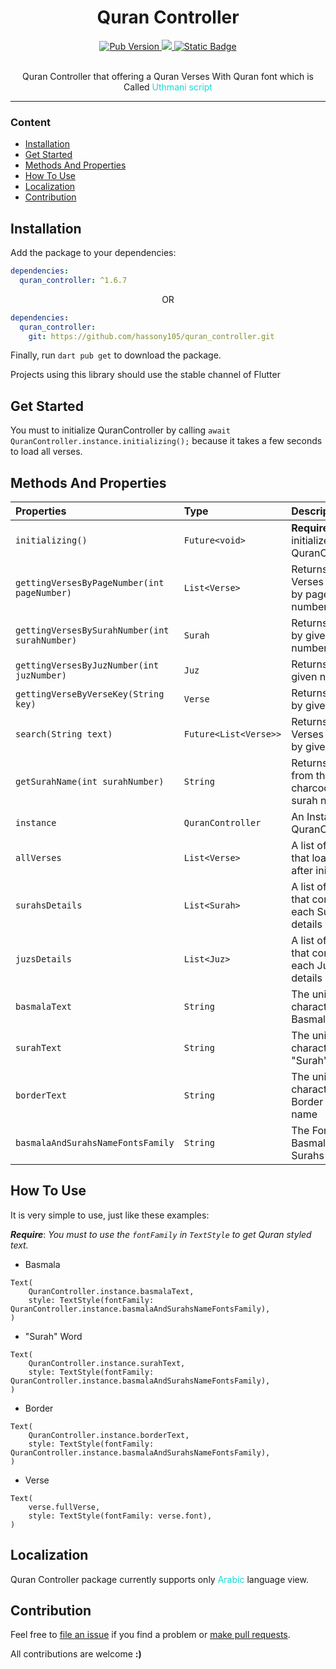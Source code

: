 <div align="center">
  <h1>Quran Controller</h1>
  <div>
    <a title="pub.dev" href="https://pub.dartlang.org/packages/quran_controller" >
        <img alt="Pub Version" src="https://img.shields.io/pub/v/quran_controller">
    </a>
    <a title="GitHub License" href="https://github.com/hassony105/quran_controller/blob/master/LICENSE">
      <img src="https://img.shields.io/github/license/hassony105/quran_controller?color=f12253" />
    </a>
    <a title="GitHub hassony105" href="https://github.com/hassony105">
      <img alt="Static Badge" src="https://img.shields.io/badge/hassony105-github-blue?link=https%3A%2F%2Fgithub.com%2Fhassony105%2Fquran_controller">
    </a>


  </div>
  <div>
  </div>
  <br/>
  <p>Quran Controller that offering a Quran Verses With Quran font which is Called <span style="color:#0fddd6">Uthmani script</span></p>


</div>


---

### Content

- [Installation](#installation)
- [Get Started](#get-started)
- [Methods And Properties](#methods-and-properties)
- [How To Use](#how-to-use)
- [Localization](#localization)
- [Contribution](#contribution)

## Installation

Add the package to your dependencies:

```yaml
dependencies:
  quran_controller: ^1.6.7
```

<p align="center">OR</p>

```yaml
dependencies:
  quran_controller:
    git: https://github.com/hassony105/quran_controller.git
```

Finally, run `dart pub get` to download the package.

Projects using this library should use the stable channel of Flutter

## Get Started
You must to initialize QuranController by calling `await QuranController.instance.initializing();` because it takes a few seconds to load all verses.

## Methods And Properties

| Properties                                    | Type                  | Description                                       |
|:----------------------------------------------|:----------------------|:--------------------------------------------------|
| `initializing()`                              | `Future<void>`        | **Required**. initialize QuranController          |
| `gettingVersesByPageNumber(int pageNumber)`   | `List<Verse>`         | Returns list of Verses filtered by page number    |
| `gettingVersesBySurahNumber(int surahNumber)` | `Surah`               | Returns Surah by given number                     |
| `gettingVersesByJuzNumber(int juzNumber)`     | `Juz`                 | Returns Juz by given number                       |
| `gettingVerseByVerseKey(String key)`          | `Verse`               | Returns Verse by given key                        |
| `search(String text)`                         | `Future<List<Verse>>` | Returns list of Verses filtered by given text     |
| `getSurahName(int surahNumber)`               | `String`              | Returns String from the charcode of surah name    |
| `instance`                                    | `QuranController`     | An Instance of QuranController                    |
| `allVerses`                                   | `List<Verse>`         | A list of Verses that loaded after initializing   |
| `surahsDetails`                               | `List<Surah>`         | A list of Surahs that contains each Surah details |
| `juzsDetails`                                 | `List<Juz>`           | A list of Juzs that contains each Juz details     |
| `basmalaText`                                 | `String`              | The unicode character of Basmala                  |
| `surahText`                                   | `String`              | The unicode character of "Surah" word             |
| `borderText`                                  | `String`              | The unicode character of Border of Surah name     |
| `basmalaAndSurahsNameFontsFamily`             | `String`              | The Font Family Basmala and Surahs names          |

## How To Use

It is very simple to use, just like these examples:

***Require***: *You must to use the `fontFamily` in `TextStyle` to get Quran styled text.*

- Basmala

```
Text(
    QuranController.instance.basmalaText,
    style: TextStyle(fontFamily: QuranController.instance.basmalaAndSurahsNameFontsFamily),
)

```

- "Surah" Word

```
Text(
    QuranController.instance.surahText,
    style: TextStyle(fontFamily: QuranController.instance.basmalaAndSurahsNameFontsFamily),
)

```

- Border

```
Text(
    QuranController.instance.borderText,
    style: TextStyle(fontFamily: QuranController.instance.basmalaAndSurahsNameFontsFamily),
)

```

- Verse

```
Text(
    verse.fullVerse,
    style: TextStyle(fontFamily: verse.font),
)

```

## Localization

Quran Controller package currently supports only <span style="color:#0fddd6">Arabic</span> language view.



## Contribution

Feel free to [file an issue](https://github.com/hassony105/quran_controller/issues/new) if you find a problem or [make pull requests](https://github.com/hassony105/quran_controller/pulls).

All contributions are welcome **:)**